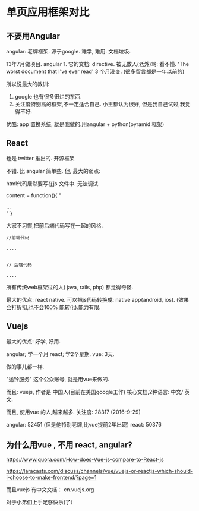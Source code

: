 # 单页应用框架对比


## 不要用Angular
angular: 老牌框架. 源于google. 难学, 难用. 文档垃圾.

13年7月做项目. angular 1. 它的文档: directive. 被无数人(老外)骂: 看不懂. 'The worst document that I've ever read'
3 个月没变. (很多留言都是一年以前的)

所以说最大的教训:
1. google 也有很多很烂的东西.
2. 关注度特别高的框架,不一定适合自己. 小王都认为很好, 但是我自己试过,我觉得不好.

优酷: app 置换系统, 就是我做的.用angular + python(pyramid 框架)



## React

也是 twitter 推出的. 开源框架

不错. 比 angular 简单些. 但, 最大的弱点:

html代码居然要写在js 文件中. 无法调试.

content = function(){ "<div> ... </div>" }

大家不习惯,把前后端代码写在一起的风格.

`````````````
//前端代码

....


// 后端代码

....

`````````````

所有传统web框架过的人( java, rails, php) 都觉得奇怪.

最大的优点:  react native.  可以把js代码转换成: native app(android, ios). (效果会打折扣,也不会100% 能转化).能力有限.


## Vuejs

最大的优点:  好学,  好用.

angular; 学一个月
react; 学2个星期.
vue: 3天.

做的事儿都一样.

"途铃服务" 这个公众账号, 就是用vue来做的.

而且:  vuejs, 作者是 中国人(目前在美国google工作)  核心文档,2种语言:  中文/ 英文.

而且, 使用vue 的人,越来越多.  关注度: 28317  (2016-9-29)

angular:  52451 (但是他特别老牌,比vue提前2年出现)
react: 50376


## 为什么用vue , 不用 react, angular?


https://www.quora.com/How-does-Vue-js-compare-to-React-js

https://laracasts.com/discuss/channels/vue/vuejs-or-reactjs-which-should-i-choose-to-make-frontend/?page=1

而且vuejs 有中文文档：  cn.vuejs.org

对于小弟们上手足够快乐(了）
